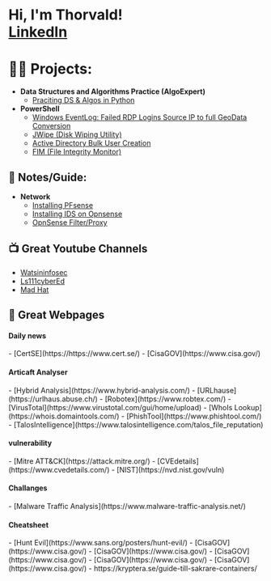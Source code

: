 <h1>Hi, I'm Thorvald! <br/><a href="https://www.linkedin.com/in/thorvald-g-808b98b0/">LinkedIn</a></h1>

<h1>👨‍💻 Projects:</h1>

- <b>Data Structures and Algorithms Practice (AlgoExpert)</b>
  - [Praciting DS & Algos in Python](https://github.com/joshmadakor1/Algorithms-Practice)
- <b>PowerShell</b>
  - [Windows EventLog: Failed RDP Logins Source IP to full GeoData Conversion](https://github.com/joshmadakor1/Sentinel-Lab)
  - [JWipe (Disk Wiping Utility)](https://github.com/joshmadakor1/Jwipe.PowerShell)
  - [Active Directory Bulk User Creation](https://github.com/joshmadakor1/AD_PS)
  - [FIM (File Integrity Monitor)](https://github.com/joshmadakor1/PowerShell-Integrity-FIM)


<h2>📄 Notes/Guide:</h2>

- <b>Network</b>
  - [Installing PFsense](https://github.com/tg222eu/PFsenseInstallation/tree/main)
  - [Installing IDS on Opnsense](https://github.com/tg222eu/OpnsenseSuricata/tree/main)
  - [OpnSense Filter/Proxy](https://github.com/tg222eu/OpnSenseProxy)
<h2>📺 Great Youtube Channels</h2>

- [Watsininfosec](https://www.youtube.com/@WatsonInfosec)
- [Ls111cyberEd](https://www.youtube.com/@ls111cyberEd)
- [Mad Hat](https://www.youtube.com/@madhatistaken)

<h2>🔗 Great Webpages</h2>

<h4>Daily news</h4>
- [CertSE](https://https://www.cert.se/)
- [CisaGOV](https://www.cisa.gov/)
  <h4>Articaft Analyser</h4>
- [Hybrid Analysis](https://www.hybrid-analysis.com/)
- [URLhause](https://urlhaus.abuse.ch/)
- [Robotex](https://www.robtex.com/)
- [VirusTotal](https://www.virustotal.com/gui/home/upload)
- [WhoIs Lookup](https://whois.domaintools.com/)
- [PhishTool](https://www.phishtool.com/)
- [TalosIntelligence](https://www.talosintelligence.com/talos_file_reputation)
  <h4>vulnerability</h4>
- [Mitre ATT&CK](https://attack.mitre.org/)
- [CVEdetails](https://www.cvedetails.com/)
- [NIST](https://nvd.nist.gov/vuln)
  <h4>Challanges</h4>
- [Malware Traffic Analysis](https://www.malware-traffic-analysis.net/)

  <h4>Cheatsheet</h4>
- [Hunt Evil](https://www.sans.org/posters/hunt-evil/)
- [CisaGOV](https://www.cisa.gov/)
- [CisaGOV](https://www.cisa.gov/)
- [CisaGOV](https://www.cisa.gov/)
- [CisaGOV](https://www.cisa.gov/)
- [CisaGOV](https://www.cisa.gov/)
- 
https://kryptera.se/guide-till-sakrare-containers/
